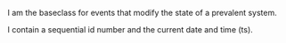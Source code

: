 I am the baseclass for events that modify the state of a prevalent system.

I contain a sequential id number and the current date and time (ts).